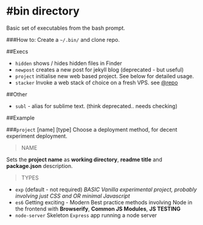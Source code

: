 #bin directory
===
Basic set of executables from the bash prompt.

###How to:
Create a `~/.bin/` and clone repo.

##Execs

* `hidden` shows / hides hidden files in Finder
* `newpost` creates a new post for jekyll blog (deprecated - but useful)
* `project` initialise new web based project. See below for detailed usage.
* `stacker` Invoke a web stack of choice on a fresh VPS. see [@repo](https://github.com/vonKristoff/stacks)

##Other
* `subl` - alias for sublime text. (think deprecated.. needs checking)

##Example

###`project` [name] [type]
Choose a deployment method, for decent experiment deployment.

>NAME  

Sets the **project name** as **working directory**, **readme title** and **package.json** description.

>TYPES

* `exp` (default - not required) *BASIC Vanilla experimental project, probably involving just CSS and OR minimal Javascript*
* `es6` Getting exciting - Modern Best practice methods involving Node in the frontend with **Browserify**, **Common JS Modules**, **JS TESTING**
* `node-server` Skeleton `Express` app running a node server 